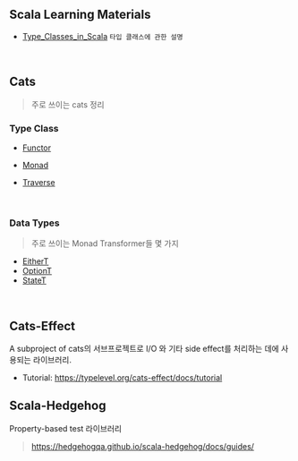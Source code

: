 ## Scala Learning Materials

- [Type_Classes_in_Scala] `타입 클래스에 관한 설명`

[type_classes_in_scala]: https://www.baeldung.com/scala/type-classes

​

## Cats

> 주로 쓰이는 cats 정리

### Type Class

- [Functor]
- [Monad]
- [Traverse]

  [functor]: https://typelevel.org/cats/typeclasses/functor.html
  [monad]: https://typelevel.org/cats/typeclasses/monad.html
  [traverse]: https://typelevel.org/cats/typeclasses/traverse.html

  ​

### Data Types

> 주로 쓰이는 Monad Transformer들 몇 가지

- [EitherT]
- [OptionT]
- [StateT]

[eithert]: https://typelevel.org/cats/datatypes/eithert.html
[optiont]: https://typelevel.org/cats/datatypes/OptionT.html
[statet]: https://typelevel.org/cats/datatypes/StateT.html

​

## Cats-Effect

A subproject of cats의 서브프로젝트로 I/O 와 기타 side effect를 처리하는 데에 사용되는 라이브러리.
​

- Tutorial: https://typelevel.org/cats-effect/docs/tutorial
  ​

## Scala-Hedgehog

Property-based test 라이브러리

> https://hedgehogqa.github.io/scala-hedgehog/docs/guides/
